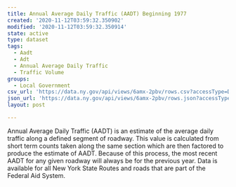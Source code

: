 ```yaml
---
title: Annual Average Daily Traffic (AADT) Beginning 1977
created: '2020-11-12T03:59:32.350902'
modified: '2020-11-12T03:59:32.350914'
state: active
type: dataset
tags:
  - Aadt
  - Adt
  - Annual Average Daily Traffic
  - Traffic Volume
groups:
  - Local Government
csv_url: 'https://data.ny.gov/api/views/6amx-2pbv/rows.csv?accessType=DOWNLOAD'
json_url: 'https://data.ny.gov/api/views/6amx-2pbv/rows.json?accessType=DOWNLOAD'
layout: post

---
```

Annual Average Daily Traffic (AADT) is an estimate of the average daily traffic along a defined segment of roadway. This value is calculated from short term counts taken along the same section which are then factored to produce the estimate of AADT. Because of this process, the most recent AADT for any given roadway will always be for the previous year. Data is available for all New York State Routes and roads that are part of the Federal Aid System.
